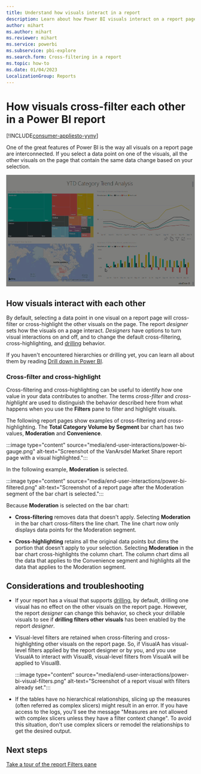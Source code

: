 ```yaml
---
title: Understand how visuals interact in a report
description: Learn about how Power BI visuals interact on a report page by cross-filtering and cross-highlighting data. 
author: mihart
ms.author: mihart
ms.reviewer: mihart
ms.service: powerbi
ms.subservice: pbi-explore
ms.search.form: Cross-filtering in a report
ms.topic: how-to
ms.date: 01/04/2023
LocalizationGroup: Reports
---
```


# How visuals cross-filter each other in a Power BI report

[!INCLUDE[consumer-appliesto-yyny](../includes/consumer-appliesto-yyny.md)]

One of the great features of Power BI is the way all visuals on a report page are interconnected. If you select a data point on one of the visuals, all the other visuals on the page that contain the same data change based on your selection.

![Animation selecting data points in one visual, which shows how other visuals are effected.](media/end-user-interactions/interactions.gif)

## How visuals interact with each other

By default, selecting a data point in one visual on a report page will cross-filter or cross-highlight the other visuals on the page. The report *designer* sets how the visuals on a page interact. *Designers* have options to turn visual interactions on and off, and to change the default cross-filtering, cross-highlighting, and [drilling](end-user-drill.md) behavior.

If you haven't encountered hierarchies or drilling yet, you can learn all about them by reading [Drill down in Power BI](end-user-drill.md).

### Cross-filter and cross-highlight

Cross-filtering and cross-highlighting can be useful to identify how one value in your data contributes to another. The terms *cross-filter* and *cross-highlight* are used to distinguish the behavior described here from what happens when you use the **Filters** pane to filter and highlight visuals.  

The following report pages show examples of cross-filtering and cross-highlighting. The **Total Category Volume by Segment** bar chart has two values, **Moderation** and **Convenience**.

:::image type="content" source="media/end-user-interactions/power-bi-gauge.png" alt-text="Screenshot of the VanArsdel Market Share report page with a visual highlighted.":::

In the following example, **Moderation** is selected.

:::image type="content" source="media/end-user-interactions/power-bi-filtered.png" alt-text="Screenshot of a report page after the Moderation segment of the bar chart is selected.":::

Because **Moderation** is selected on the bar chart:

- **Cross-filtering** removes data that doesn't apply. Selecting **Moderation** in the bar chart cross-filters the line chart. The line chart now only displays data points for the Moderation segment.

- **Cross-highlighting** retains all the original data points but dims the portion that doesn't apply to your selection. Selecting **Moderation** in the bar chart cross-highlights the column chart. The column chart dims all the data that applies to the Convenience segment and highlights all the data that applies to the Moderation segment.

## Considerations and troubleshooting

- If your report has a visual that supports [drilling](end-user-drill.md), by default, drilling one visual has no effect on the other visuals on the report page. However, the report *designer* can change this behavior, so check your drillable visuals to see if **drilling filters other visuals** has been enabled by the report *designer*.

- Visual-level filters are retained when cross-filtering and cross-highlighting other visuals on the report page. So, if VisualA has visual-level filters applied by the report designer or by you, and you use VisualA to interact with VisualB, visual-level filters from VisualA will be applied to VisualB.

    :::image type="content" source="media/end-user-interactions/power-bi-visual-filters.png" alt-text="Screenshot of a report visual with filters already set.":::

- If the tables have no hierarchical relationships, slicing up the measures (often referred as complex slicers) might result in an error. If you have access to the logs, you'll see the message "Measures are not allowed with complex slicers unless they have a filter context change". To avoid this situation, don't use complex slicers or remodel the relationships to get the desired output.

## Next steps

[Take a tour of the report Filters pane](end-user-report-filter.md)
